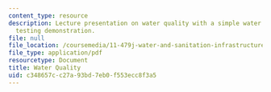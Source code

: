 ```yaml
---
content_type: resource
description: Lecture presentation on water quality with a simple water quality field
  testing demonstration.
file: null
file_location: /coursemedia/11-479j-water-and-sanitation-infrastructure-in-developing-countries-spring-2007/c348657cc27a93bd7eb0f553ecc8f3a5_lect6.pdf
file_type: application/pdf
resourcetype: Document
title: Water Quality
uid: c348657c-c27a-93bd-7eb0-f553ecc8f3a5
---
```

